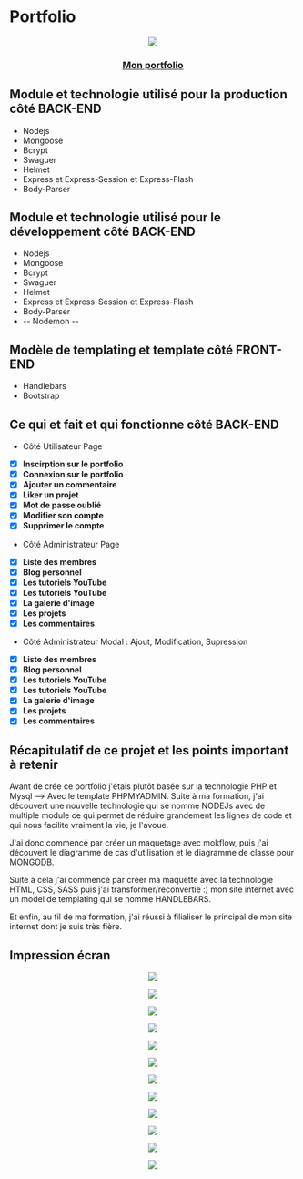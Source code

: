 # Portfolio

<p align="center"><a href="https://gaetan-seigneur.website"><img src="https://gaetan-seigneur.website/images/logo.jpeg" /></a></p>

<h3 align="center"><a href="https://gaetan-seigneur.website">Mon portfolio</a></h3>

<h2>Module et technologie utilisé pour la production côté BACK-END</h2>

* Nodejs 
* Mongoose
* Bcrypt
* Swaguer
* Helmet
* Express et Express-Session et Express-Flash
* Body-Parser

<h2>Module et technologie utilisé pour le développement côté BACK-END</h2>

* Nodejs 
* Mongoose
* Bcrypt
* Swaguer
* Helmet
* Express et Express-Session et Express-Flash
* Body-Parser
* -- Nodemon --

<h2>Modèle de templating et template côté FRONT-END</h2>

* Handlebars
* Bootstrap

<h2>Ce qui et fait et qui fonctionne côté BACK-END</h2>

* Côté Utilisateur Page

- [x] **Inscirption sur le portfolio**
- [x] **Connexion sur le portfolio**
- [x] **Ajouter un commentaire**
- [x] **Liker un projet**
- [x] **Mot de passe oublié**
- [x] **Modifier son compte**
- [x] **Supprimer le compte**

* Côté Administrateur Page

- [x] **Liste des membres**
- [x] **Blog personnel**
- [x] **Les tutoriels YouTube**
- [x] **Les tutoriels YouTube**
- [x] **La galerie d'image**
- [x] **Les projets**
- [x] **Les commentaires**

* Côté Administrateur Modal : Ajout, Modification, Supression

- [x] **Liste des membres**
- [x] **Blog personnel**
- [x] **Les tutoriels YouTube**
- [x] **Les tutoriels YouTube**
- [x] **La galerie d'image**
- [x] **Les projets**
- [x] **Les commentaires**

<h2>Récapitulatif de ce projet et les points important à retenir</h2>

<p>Avant de crée ce portfolio j'étais plutôt basée sur la technologie PHP et Mysql --> Avec le template PHPMYADMIN. Suite à ma formation, j'ai découvert une nouvelle technologie qui se nomme NODEJs avec de multiple module ce qui permet de réduire grandement les lignes de code et qui nous facilite vraiment la vie, je l'avoue.

J'ai donc commencé par créer un maquetage avec mokflow, puis j'ai découvert le diagramme de cas d'utilisation et le diagramme de classe pour MONGODB.

Suite à cela j'ai commencé par créer ma maquette avec la technologie HTML, CSS, SASS puis j'ai transformer/reconvertie :) mon site internet avec un model de templating qui se nomme HANDLEBARS.

Et enfin, au fil de ma formation, j'ai réussi à filialiser le principal de mon site internet dont je suis très fière.
</p>

<h2>Impression écran</h2>

<p align="center"><a href="https://gaetan-seigneur.website/images/portfolio/Capture%20d%E2%80%99%C3%A9cran%20du%202021-02-12%2009-46-19.png"><img src="https://gaetan-seigneur.website/images/portfolio/Capture%20d%E2%80%99%C3%A9cran%20du%202021-02-12%2009-46-19.png" /></a></p>
<p align="center"><a href="https://gaetan-seigneur.website/images/portfolio/Capture d’écran du 2021-02-12 09-46-26.png"><img src="https://gaetan-seigneur.website/images/portfolio/Capture d’écran du 2021-02-12 09-46-26.png" /></a></p>
<p align="center"><a href="https://gaetan-seigneur.website/images/portfolio/Capture d’écran du 2021-02-12 09-46-32.png"><img src="https://gaetan-seigneur.website/images/portfolio/Capture d’écran du 2021-02-12 09-46-32.png" /></a></p>
<p align="center"><a href="https://gaetan-seigneur.website/images/portfolio/Capture d’écran du 2021-02-12 09-46-37.png"><img src="https://gaetan-seigneur.website/images/portfolio/Capture d’écran du 2021-02-12 09-46-37.png" /></a></p>
<p align="center"><a href="https://gaetan-seigneur.website/images/portfolio/Capture d’écran du 2021-02-12 09-46-47.png"><img src="https://gaetan-seigneur.website/images/portfolio/Capture d’écran du 2021-02-12 09-46-47.png" /></a></p>
<p align="center"><a href="https://gaetan-seigneur.website/images/portfolio/Capture d’écran du 2021-02-12 09-46-51.png"><img src="https://gaetan-seigneur.website/images/portfolio/Capture d’écran du 2021-02-12 09-46-51.png" /></a></p>
<p align="center"><a href="https://gaetan-seigneur.website/images/portfolio/Capture d’écran du 2021-02-12 09-47-01.png"><img src="https://gaetan-seigneur.website/images/portfolio/Capture d’écran du 2021-02-12 09-47-01.png" /></a></p>
<p align="center"><a href="https://gaetan-seigneur.website/images/portfolio/Capture d’écran du 2021-02-12 09-47-06.png"><img src="https://gaetan-seigneur.website/images/portfolio/Capture d’écran du 2021-02-12 09-47-06.png" /></a></p>
<p align="center"><a href="https://gaetan-seigneur.website/images/portfolio/Capture d’écran du 2021-02-12 09-47-11.png"><img src="https://gaetan-seigneur.website/images/portfolio/Capture d’écran du 2021-02-12 09-47-11.png" /></a></p>
<p align="center"><a href="https://gaetan-seigneur.website/images/portfolio/Capture d’écran du 2021-02-12 09-47-23.png"><img src="https://gaetan-seigneur.website/images/portfolio/Capture d’écran du 2021-02-12 09-47-23.png" /></a></p>
<p align="center"><a href="https://gaetan-seigneur.website/images/portfolio/Capture d’écran du 2021-02-12 09-47-35.png"><img src="https://gaetan-seigneur.website/images/portfolio/Capture d’écran du 2021-02-12 09-47-35.png" /></a></p>
<p align="center"><a href="https://gaetan-seigneur.website/images/portfolio/Capture d’écran du 2021-02-12 09-47-46.png"><img src="https://gaetan-seigneur.website/images/portfolio/Capture d’écran du 2021-02-12 09-47-46.png" /></a></p>
